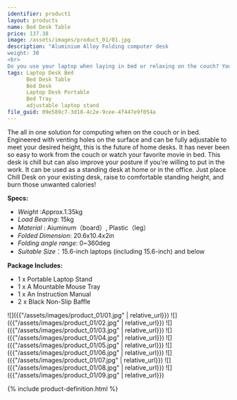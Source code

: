 ```yaml
---
identifier: product1
layout: products
name: Bed Desk Table
price: 137.38
image: /assets/images/product_01/01.jpg
description: "Aluminium Alloy Folding computer desk
weight: 30
<br>
Do you use your laptop when laying in bed or relaxing on the couch? Your laptop emits uncomfortable heat on your lap and does not properly vent because there's nowhere for the airflow to go."
tags: Laptop Desk Bed
      Bed Desk Table
      Bed Desk
      Laptop Desk Portable
      Bed Tray
      adjustable laptop stand
file_guid: 09e589c7-3d18-4c2e-9cee-4f447e9f054a
---
```


The all in one solution for computing when on the couch or in bed. Engineered with venting holes on the surface and can be fully adjustable to meet your desired height, this is the future of home desks. It has never been so easy to work from the couch or watch your favorite movie in bed. This desk is chill but can also improve your posture if you're willing to put in the work. It can be used as a standing desk at home or in the office. Just place Chill Desk on your existing desk, raise to comfortable standing height, and burn those unwanted calories!

**Specs:**

* *Weight*      :Approx.1.35kg
* *Load Bearing*: 15kg
* *Material*    : Aiuminum（board）, Plastic（leg）
* *Folded Dimension*: 20.6x10.4x2in
* *Folding angle range*: 0~360deg
* *Suitable Size*：15.6-inch laptops (including 15.6-inch) and below

**Package Includes:**
* 1 x Portable Laptop Stand
* 1 x A Mountable Mouse Tray
* 1 x An Instruction Manual
* 2 x Black Non-Slip Baffle

![]({{"/assets/images/product_01/01.jpg" | relative_url}})
![]({{"/assets/images/product_01/02.jpg" | relative_url}})
![]({{"/assets/images/product_01/03.jpg" | relative_url}})
![]({{"/assets/images/product_01/04.jpg" | relative_url}})
![]({{"/assets/images/product_01/05.jpg" | relative_url}})
![]({{"/assets/images/product_01/06.jpg" | relative_url}})
![]({{"/assets/images/product_01/07.jpg" | relative_url}})
![]({{"/assets/images/product_01/08.jpg" | relative_url}})
![]({{"/assets/images/product_01/09.jpg" | relative_url}})

<div class="call">
        {% include product-definition.html %}
</div>
<br>
<div class="powr-reviews" id="de995a03_1589127755"></div><script src="https://www.powr.io/powr.js?platform=embed"></script>